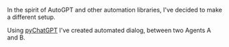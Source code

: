 In the spirit of AutoGPT and other automation libraries, I've decided to make a different setup. 

Using [pyChatGPT](https://github.com/terry3041/pyChatGPT) I've created automated dialog, between two Agents A and B. 

